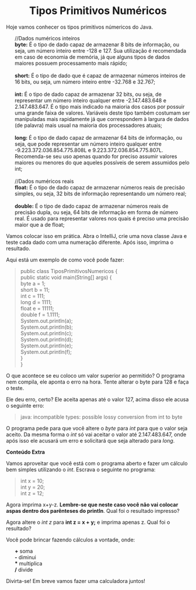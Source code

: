 <h1 align="center">Tipos Primitivos Numéricos</h1>

<p>Hoje vamos conhecer os tipos primitivos númericos do Java.</p>

<ul>
//Dados numéricos inteiros<br>
<strong>byte:</strong>  É o tipo de dado capaz de armazenar 8 bits de informação, ou seja, um número inteiro entre -128 e 127. Sua utilização é recomendada em caso de economia de memória, já que alguns tipos de dados maiores possuem processamento mais rápido;<br>
<br>
<strong>short:</strong> É o tipo de dado que é capaz de armazenar números inteiros de 16 bits, ou seja, um número inteiro entre -32.768 e 32.767;<br>
<br>
<strong>int:</strong> É o tipo de dado capaz de armazenar 32 bits, ou seja, de representar um número inteiro qualquer entre -2.147.483.648 e 2.147.483.647. É o tipo mais indicado na maioria dos casos por possuir uma grande faixa de valores. Variáveis deste tipo também costumam ser manipuladas mais rapidamente já que correspondem à largura de dados (de palavra) mais usual na maioria dos processadores atuais; <br>
<br>
<strong>long:</strong> É o tipo de dado capaz de armazenar 64 bits de informação, ou seja, que pode representar um número inteiro qualquer entre -9.223.372.036.854.775.808L e 9.223.372.036.854.775.807L. Recomenda-se seu uso apenas quando for preciso assumir valores maiores ou menores do que aqueles possíveis de serem assumidos pelo int; <br>
<br>
//Dados numéricos reais<br>
<strong>float:</strong> É o tipo de dado capaz de armazenar números reais de precisão simples, ou seja, 32 bits de informação representando um número real; <br>
<br>
<strong>double:</strong> É o tipo de dado capaz de armazenar números reais de precisão dupla, ou seja, 64 bits de informação em forma de número real. É usado para representar valores nos quais é preciso uma precisão maior que a de float;<br>
</ul>

<p>Vamos colocar isso em prática. Abra o IntelliJ, crie uma nova classe Java e teste cada dado com uma numeração diferente. Após isso, imprima o resultado.</p>
<p>Aqui está um exemplo de como você pode fazer:</p>
<blockquote>
public class TiposPrimitivosNumericos {<br>
    public static void main(String[] args) {<br>
        byte a = 1;<br>
        short b = 11;<br>
        int c = 111;<br>
        long d = 1111;<br>
        float e = 11111;<br>
        double f = 1.1111;<br>
        System.out.println(a);<br>
        System.out.println(b);<br>
        System.out.println(c);<br>
        System.out.println(d);<br>
        System.out.println(e);<br>
        System.out.println(f);<br>
    }<br>
}<br>
</blockquote>

<p>O que acontece se eu coloco um valor superior ao permitido? O programa nem compila, ele aponta o erro na hora. Tente alterar o byte para 128 e faça o teste.</p>
<p>Ele deu erro, certo? Ele aceita apenas até o valor 127, acima disso ele acusa o seguinte erro:</p>
<blockquote>
java: incompatible types: possible lossy conversion from int to byte
</blockquote>
<p>O programa pede para que você altere o <i>byte</i> para <i>int</i> para que o valor seja aceito. Da mesma forma o <i>int</i> só vai aceitar o valor até 2.147.483.647, onde após isso ele acusará um erro e solicitará que seja alterado para <i>long</i>.</p>

<p1><strong>Conteúdo Extra</strong></p1>
<p>Vamos aproveitar que você está com o programa aberto e fazer um cálculo bem simples utilizando o <i>int</i>. Escrava o seguinte no programa:</p>
<blockquote>
int x = 10;<br>
int y = 20;<br>
int z = 12;<br>
</blockquote>
<p>Agora imprima x+y-z. <strong>Lembre-se que neste caso você não vai colocar aspas dentro dos parênteses do println</strong>. Qual foi o resultado impresso?</p>
<p>Agora altere o <i>int z</i> para <strong>int z = x + y;</strong> e imprima apenas z. Qual foi o resultado?</p>
<p>Você pode brincar fazendo cálculos a vontade, onde:</p>
<ul>
<strong>+</strong> soma<br>
<strong>-</strong> diminui<br>
<strong>*</strong> multiplica<br>
<strong>/</strong> divide<br>
</ul>

<p>Divirta-se! Em breve vamos fazer uma calculadora juntos!</p>
